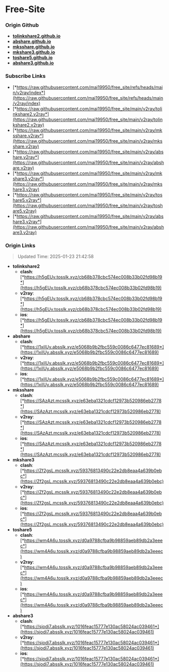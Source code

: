 # Free-Site

### Origin Github

- [**tolinkshare2.github.io**](https://github.com/tolinkshare2/tolinkshare2.github.io)
- [**abshare.github.io**](https://github.com/abshare/abshare.github.io)
- [**mksshare.github.io**](https://github.com/mksshare/mksshare.github.io)
- [**mkshare3.github.io**](https://github.com/mkshare3/mkshare3.github.io)
- [**toshare5.github.io**](https://github.com/toshare5/toshare5.github.io)
- [**abshare3.github.io**](https://github.com/abshare3/abshare3.github.io)

### Subscribe Links

- [*https://raw.githubusercontent.com/mai19950/free_site/refs/heads/main/v2ray/index*](https://raw.githubusercontent.com/mai19950/free_site/refs/heads/main/v2ray/index)
- [*https://raw.githubusercontent.com/mai19950/free_site/main/v2ray/tolinkshare2.v2ray*](https://raw.githubusercontent.com/mai19950/free_site/main/v2ray/tolinkshare2.v2ray)
- [*https://raw.githubusercontent.com/mai19950/free_site/main/v2ray/mksshare.v2ray*](https://raw.githubusercontent.com/mai19950/free_site/main/v2ray/mksshare.v2ray)
- [*https://raw.githubusercontent.com/mai19950/free_site/main/v2ray/abshare.v2ray*](https://raw.githubusercontent.com/mai19950/free_site/main/v2ray/abshare.v2ray)
- [*https://raw.githubusercontent.com/mai19950/free_site/main/v2ray/mkshare3.v2ray*](https://raw.githubusercontent.com/mai19950/free_site/main/v2ray/mkshare3.v2ray)
- [*https://raw.githubusercontent.com/mai19950/free_site/main/v2ray/toshare5.v2ray*](https://raw.githubusercontent.com/mai19950/free_site/main/v2ray/toshare5.v2ray)
- [*https://raw.githubusercontent.com/mai19950/free_site/main/v2ray/abshare3.v2ray*](https://raw.githubusercontent.com/mai19950/free_site/main/v2ray/abshare3.v2ray)

### Origin Links

> Updated Time: 2025-01-23 21:42:58

- **tolinkshare2**
  - **clash**: [*https://h5gEUv.tosslk.xyz/cb68b378cbc574ec008b33b02fd98b19*](https://h5gEUv.tosslk.xyz/cb68b378cbc574ec008b33b02fd98b19)
  - **v2ray**: [*https://h5gEUv.tosslk.xyz/cb68b378cbc574ec008b33b02fd98b19*](https://h5gEUv.tosslk.xyz/cb68b378cbc574ec008b33b02fd98b19)
  - **ios**: [*https://h5gEUv.tosslk.xyz/cb68b378cbc574ec008b33b02fd98b19*](https://h5gEUv.tosslk.xyz/cb68b378cbc574ec008b33b02fd98b19)
- **abshare**
  - **clash**: [*https://1xiIUy.absslk.xyz/e5068b9b2fbc559c0086c6477ec81689*](https://1xiIUy.absslk.xyz/e5068b9b2fbc559c0086c6477ec81689)
  - **v2ray**: [*https://1xiIUy.absslk.xyz/e5068b9b2fbc559c0086c6477ec81689*](https://1xiIUy.absslk.xyz/e5068b9b2fbc559c0086c6477ec81689)
  - **ios**: [*https://1xiIUy.absslk.xyz/e5068b9b2fbc559c0086c6477ec81689*](https://1xiIUy.absslk.xyz/e5068b9b2fbc559c0086c6477ec81689)
- **mksshare**
  - **clash**: [*https://SAzAzt.mcsslk.xyz/e63eba1321cdcf12973b520986eb2778*](https://SAzAzt.mcsslk.xyz/e63eba1321cdcf12973b520986eb2778)
  - **v2ray**: [*https://SAzAzt.mcsslk.xyz/e63eba1321cdcf12973b520986eb2778*](https://SAzAzt.mcsslk.xyz/e63eba1321cdcf12973b520986eb2778)
  - **ios**: [*https://SAzAzt.mcsslk.xyz/e63eba1321cdcf12973b520986eb2778*](https://SAzAzt.mcsslk.xyz/e63eba1321cdcf12973b520986eb2778)
- **mkshare3**
  - **clash**: [*https://Zf2gsL.mcsslk.xyz/59376813490c22e2db8eaa4a639b0ebc*](https://Zf2gsL.mcsslk.xyz/59376813490c22e2db8eaa4a639b0ebc)
  - **v2ray**: [*https://Zf2gsL.mcsslk.xyz/59376813490c22e2db8eaa4a639b0ebc*](https://Zf2gsL.mcsslk.xyz/59376813490c22e2db8eaa4a639b0ebc)
  - **ios**: [*https://Zf2gsL.mcsslk.xyz/59376813490c22e2db8eaa4a639b0ebc*](https://Zf2gsL.mcsslk.xyz/59376813490c22e2db8eaa4a639b0ebc)
- **toshare5**
  - **clash**: [*https://wm4A6u.tosslk.xyz/d0a9788cfba9b98859aeb89db2a3eeec*](https://wm4A6u.tosslk.xyz/d0a9788cfba9b98859aeb89db2a3eeec)
  - **v2ray**: [*https://wm4A6u.tosslk.xyz/d0a9788cfba9b98859aeb89db2a3eeec*](https://wm4A6u.tosslk.xyz/d0a9788cfba9b98859aeb89db2a3eeec)
  - **ios**: [*https://wm4A6u.tosslk.xyz/d0a9788cfba9b98859aeb89db2a3eeec*](https://wm4A6u.tosslk.xyz/d0a9788cfba9b98859aeb89db2a3eeec)
- **abshare3**
  - **clash**: [*https://sjodi7.absslk.xyz/1016feac15777e130ac58024ac039461*](https://sjodi7.absslk.xyz/1016feac15777e130ac58024ac039461)
  - **v2ray**: [*https://sjodi7.absslk.xyz/1016feac15777e130ac58024ac039461*](https://sjodi7.absslk.xyz/1016feac15777e130ac58024ac039461)
  - **ios**: [*https://sjodi7.absslk.xyz/1016feac15777e130ac58024ac039461*](https://sjodi7.absslk.xyz/1016feac15777e130ac58024ac039461)
